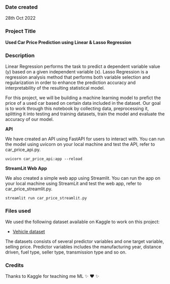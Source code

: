 ### Date created
28th Oct 2022

### Project Title
**Used Car Price Prediction using Linear & Lasso Regression**

### Description
Linear Regression performs the task to predict a dependent variable value (y) based on a given independent variable (x).
Lasso Regression is a regression analysis method that performs both variable selection and regularization in order to enhance the prediction accuracy and interpretability of the resulting statistical model.

For this project, we will be building a machine learning model to prefict the price of a used car based on certain data included in the dataset. Our goal is to work through this notebook by collecting data, preprocessing it, splitting it into testing and training datasets, train the model and evaluate the accuracy of our model.

**API**

We have created an API using FastAPI for users to interact with.
You can run the model using uvicorn on your local machine and test the API, refer to car_price_api.py.

```
uvicorn car_price_api:app --reload
```

**StreamLit Web App**

We also created a simple web app using Streamlit.
You can run the app on your local machine using StreamLit and test the web app, refer to car_price_streamlit.py.

```
streamlit run car_price_streamlit.py
```

### Files used
We used the following dataset available on Kaggle to work on this project:

* [Vehicle dataset](https://www.kaggle.com/datasets/nehalbirla/vehicle-dataset-from-cardekho)

The datasets consists of several predictor variables and one target variable, selling price. Predictor variables includes the manufacturing year, distance driven, fuel type, seller type, transmission type and so on.

### Credits
Thanks to Kaggle for teaching me ML :sparkles: :heart: :sparkles:
